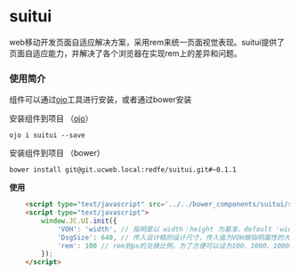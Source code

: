 # suitui 
web移动开发页面自适应解决方案，采用rem来统一页面视觉表现。suitui提供了页面自适应能力，并解决了各个浏览器在实现rem上的差异和问题。

### 使用简介 ###
组件可以通过[ojo](https://github.com/jasonChen1982/ojo)工具进行安装，或者通过bower安装

安装组件到项目 （[ojo](https://github.com/jasonChen1982/ojo)）


```shell
ojo i suitui --save
```

    
安装组件到项目 （bower）


```shell
bower install git@git.ucweb.local:redfe/suitui.git#~0.1.1
```

**使用**
```html
    <script type="text/javascript" src='../../bower_components/suitui/src/suitui.js?__inline'></script>
    <script type="text/javascript">
    	window.JC.UI.init({
	        'VOH': 'width', // 指明是以 width｜height 为基准，default 'width'
	        'DsgSize': 640, // 传入设计稿的设计尺寸，传入值为VOH做指明属性的大小，default 640
	        'rem': 100 // rem到px的兑换比例，为了方便可以设为100、1000、10000...(不要设为10) default 100
    	});
    </script>
```